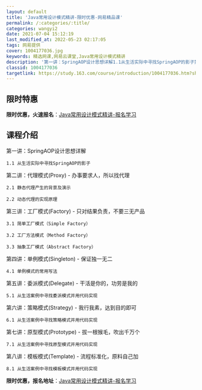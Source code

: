```yaml
---
layout: default
title: 'Java常用设计模式精讲-限时优惠-网易精品课'
permalink: /:categories/:title/
categories: wangyi2
date: 2021-07-04 15:12:19
last_modified_at: 2022-05-23 02:17:05
tags: 网易提供
cover: 1004177036.jpg
keywords: 精选网课,网易云课堂,Java常用设计模式精讲
description: '第一讲：SpringAOP设计思想详解1.1从生活实际中寻找SpringAOP的影子第二讲：代理模式(Proxy)-办事'
classid: 1004177036
targetlink: https://study.163.com/course/introduction/1004177036.htm?share=1&shareId=1025206652&utm_campaign=share&utm_medium=iphoneShare&utm_source=&utm_u=1025206652
---
```


## 限时特惠

**限时优惠，火速报名**：[Java常用设计模式精讲-报名学习](https://study.163.com/course/introduction/1004177036.htm?share=1&shareId=1025206652&utm_campaign=share&utm_medium=iphoneShare&utm_source=&utm_u=1025206652)

## 课程介绍

第一讲：SpringAOP设计思想详解

	1.1 从生活实际中寻找SpringAOP的影子

第二讲：代理模式(Proxy) - 办事要求人，所以找代理

	2.1 静态代理产生的背景及演示

	2.2 动态代理的实现原理

第三讲：工厂模式(Factory) - 只对结果负责，不要三无产品

	3.1 简单工厂模式（Simple Factory）

	3.2 工厂方法模式（Method Factory）

	3.3 抽象工厂模式（Abstract Factory）

第四讲：单例模式(Singleton) - 保证独一无二

	4.1 单例模式的常用写法

第五讲：委派模式(Delegate) - 干活是你的，功劳是我的

	5.1 从生活案例中寻找委派模式并用代码实现

第六讲：策略模式(Strategy) - 我行我素，达到目的即可

	6.1 从生活案例中寻找策略模式并用代码实现

第七讲：原型模式(Prototype) - 拔一根猴毛，吹出千万个

	7.1 从生活案例中寻找原型模式并用代码实现

第八讲：模板模式(Template) - 流程标准化，原料自己加

	8.1 从生活案例中寻找模板模式并用代码实现

**限时优惠，报名地址**：[Java常用设计模式精讲-报名学习](https://study.163.com/course/introduction/1004177036.htm?share=1&shareId=1025206652&utm_campaign=share&utm_medium=iphoneShare&utm_source=&utm_u=1025206652)

